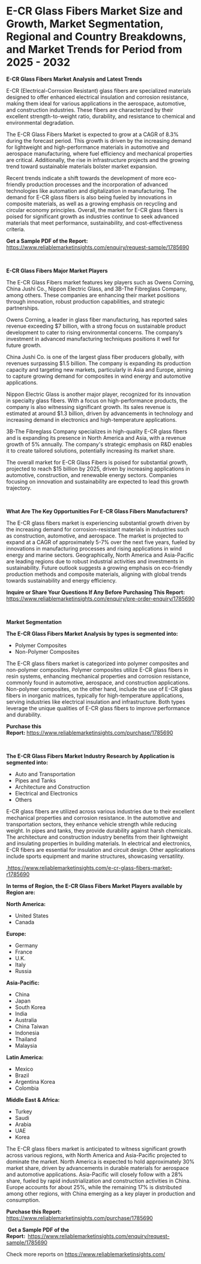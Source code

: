 <p><h1>E-CR Glass Fibers Market Size and Growth, Market Segmentation, Regional and Country Breakdowns, and Market Trends for Period from 2025 -  2032</h1></p><p><strong>E-CR Glass Fibers Market Analysis and Latest Trends</strong></p>
<p><p>E-CR (Electrical-Corrosion Resistant) glass fibers are specialized materials designed to offer enhanced electrical insulation and corrosion resistance, making them ideal for various applications in the aerospace, automotive, and construction industries. These fibers are characterized by their excellent strength-to-weight ratio, durability, and resistance to chemical and environmental degradation.</p><p>The E-CR Glass Fibers Market is expected to grow at a CAGR of 8.3% during the forecast period. This growth is driven by the increasing demand for lightweight and high-performance materials in automotive and aerospace manufacturing, where fuel efficiency and mechanical properties are critical. Additionally, the rise in infrastructure projects and the growing trend toward sustainable materials bolster market expansion.</p><p>Recent trends indicate a shift towards the development of more eco-friendly production processes and the incorporation of advanced technologies like automation and digitalization in manufacturing. The demand for E-CR glass fibers is also being fueled by innovations in composite materials, as well as a growing emphasis on recycling and circular economy principles. Overall, the market for E-CR glass fibers is poised for significant growth as industries continue to seek advanced materials that meet performance, sustainability, and cost-effectiveness criteria.</p></p>
<p><strong>Get a Sample PDF of the Report:&nbsp;</strong> <a href="https://www.reliablemarketinsights.com/enquiry/request-sample/1785690?utm_campaign=3204&utm_medium=2&utm_source=Github&utm_content=ia&utm_term=25032025&utm_id=e-cr-glass-fibers">https://www.reliablemarketinsights.com/enquiry/request-sample/1785690</a></p>
<p>&nbsp;</p>
<p><strong>E-CR Glass Fibers Major Market Players</strong></p>
<p><p>The E-CR Glass Fibers market features key players such as Owens Corning, China Jushi Co., Nippon Electric Glass, and 3B-The Fibreglass Company, among others. These companies are enhancing their market positions through innovation, robust production capabilities, and strategic partnerships.</p><p>Owens Corning, a leader in glass fiber manufacturing, has reported sales revenue exceeding $7 billion, with a strong focus on sustainable product development to cater to rising environmental concerns. The company’s investment in advanced manufacturing techniques positions it well for future growth.</p><p>China Jushi Co. is one of the largest glass fiber producers globally, with revenues surpassing $1.5 billion. The company is expanding its production capacity and targeting new markets, particularly in Asia and Europe, aiming to capture growing demand for composites in wind energy and automotive applications.</p><p>Nippon Electric Glass is another major player, recognized for its innovation in specialty glass fibers. With a focus on high-performance products, the company is also witnessing significant growth. Its sales revenue is estimated at around $1.3 billion, driven by advancements in technology and increasing demand in electronics and high-temperature applications.</p><p>3B-The Fibreglass Company specializes in high-quality E-CR glass fibers and is expanding its presence in North America and Asia, with a revenue growth of 5% annually. The company's strategic emphasis on R&D enables it to create tailored solutions, potentially increasing its market share.</p><p>The overall market for E-CR Glass Fibers is poised for substantial growth, projected to reach $15 billion by 2025, driven by increasing applications in automotive, construction, and renewable energy sectors. Companies focusing on innovation and sustainability are expected to lead this growth trajectory.</p></p>
<p>&nbsp;</p>
<p><strong>What Are The Key Opportunities For E-CR Glass Fibers Manufacturers?</strong></p>
<p><p>The E-CR glass fibers market is experiencing substantial growth driven by the increasing demand for corrosion-resistant materials in industries such as construction, automotive, and aerospace. The market is projected to expand at a CAGR of approximately 5-7% over the next five years, fueled by innovations in manufacturing processes and rising applications in wind energy and marine sectors. Geographically, North America and Asia-Pacific are leading regions due to robust industrial activities and investments in sustainability. Future outlook suggests a growing emphasis on eco-friendly production methods and composite materials, aligning with global trends towards sustainability and energy efficiency.</p></p>
<p><strong>Inquire or Share Your Questions If Any Before Purchasing This Report:</strong> <a href="https://www.reliablemarketinsights.com/enquiry/pre-order-enquiry/1785690?utm_campaign=3204&utm_medium=2&utm_source=Github&utm_content=ia&utm_term=25032025&utm_id=e-cr-glass-fibers">https://www.reliablemarketinsights.com/enquiry/pre-order-enquiry/1785690</a></p>
<p>&nbsp;</p>
<p><strong>Market Segmentation</strong></p>
<p><strong>The E-CR Glass Fibers Market Analysis by types is segmented into:</strong></p>
<p><ul><li>Polymer Composites</li><li>Non-Polymer Composites</li></ul></p>
<p><p>The E-CR glass fibers market is categorized into polymer composites and non-polymer composites. Polymer composites utilize E-CR glass fibers in resin systems, enhancing mechanical properties and corrosion resistance, commonly found in automotive, aerospace, and construction applications. Non-polymer composites, on the other hand, include the use of E-CR glass fibers in inorganic matrices, typically for high-temperature applications, serving industries like electrical insulation and infrastructure. Both types leverage the unique qualities of E-CR glass fibers to improve performance and durability.</p></p>
<p><strong>Purchase this Report:&nbsp;</strong><a href="https://www.reliablemarketinsights.com/purchase/1785690?utm_campaign=3204&utm_medium=2&utm_source=Github&utm_content=ia&utm_term=25032025&utm_id=e-cr-glass-fibers">https://www.reliablemarketinsights.com/purchase/1785690</a></p>
<p>&nbsp;</p>
<p><strong>The E-CR Glass Fibers Market Industry Research by Application is segmented into:</strong></p>
<p><ul><li>Auto and Transportation</li><li>Pipes and Tanks</li><li>Architecture and Construction</li><li>Electrical and Electronics</li><li>Others</li></ul></p>
<p><p>E-CR glass fibers are utilized across various industries due to their excellent mechanical properties and corrosion resistance. In the automotive and transportation sectors, they enhance vehicle strength while reducing weight. In pipes and tanks, they provide durability against harsh chemicals. The architecture and construction industry benefits from their lightweight and insulating properties in building materials. In electrical and electronics, E-CR fibers are essential for insulation and circuit design. Other applications include sports equipment and marine structures, showcasing versatility.</p></p>
<p><a href="https://www.reliablemarketinsights.com/e-cr-glass-fibers-market-r1785690?utm_campaign=3204&utm_medium=2&utm_source=Github&utm_content=ia&utm_term=25032025&utm_id=e-cr-glass-fibers">&nbsp;https://www.reliablemarketinsights.com/e-cr-glass-fibers-market-r1785690</a></p>
<p><strong>In terms of Region, the E-CR Glass Fibers Market Players available by Region are:</strong></p>
<p>
    <p> <strong> North America: </strong>
        <ul>
            <li>United States</li>
            <li>Canada</li>
        </ul>
        </p> 
    <p> <strong> Europe: </strong>
        <ul>
            <li>Germany</li>
            <li>France</li>
            <li>U.K.</li>
            <li>Italy</li>
            <li>Russia</li>
        </ul>
        </p> 
    <p> <strong> Asia-Pacific: </strong>
        <ul>
            <li>China</li>
            <li>Japan</li>
            <li>South Korea</li>
            <li>India</li>
            <li>Australia</li>
            <li>China Taiwan</li>
            <li>Indonesia</li>
            <li>Thailand</li>
            <li>Malaysia</li>
        </ul>
        </p> 
    <p> <strong> Latin America: </strong>
        <ul>
            <li>Mexico</li>
            <li>Brazil</li>
            <li>Argentina Korea</li>
            <li>Colombia</li>
        </ul>
        </p> 
    <p> <strong> Middle East & Africa: </strong>
        <ul>
            <li>Turkey</li>
            <li>Saudi</li>
            <li>Arabia</li>
            <li>UAE</li>
            <li>Korea</li>
        </ul>
    </p>
    </p>
<p><p>The E-CR glass fibers market is anticipated to witness significant growth across various regions, with North America and Asia-Pacific projected to dominate the market. North America is expected to hold approximately 30% market share, driven by advancements in durable materials for aerospace and automotive applications. Asia-Pacific will closely follow with a 28% share, fueled by rapid industrialization and construction activities in China. Europe accounts for about 25%, while the remaining 17% is distributed among other regions, with China emerging as a key player in production and consumption.</p></p>
<p><strong>Purchase this Report: </strong><a href="https://www.reliablemarketinsights.com/purchase/1785690?utm_campaign=3204&utm_medium=2&utm_source=Github&utm_content=ia&utm_term=25032025&utm_id=e-cr-glass-fibers">https://www.reliablemarketinsights.com/purchase/1785690</a></p>
<p>&nbsp;<strong>Get a Sample PDF of the Report:&nbsp;&nbsp;</strong><a href="https://www.reliablemarketinsights.com/enquiry/request-sample/1785690?utm_campaign=3204&utm_medium=2&utm_source=Github&utm_content=ia&utm_term=25032025&utm_id=e-cr-glass-fibers">https://www.reliablemarketinsights.com/enquiry/request-sample/1785690</a></p>
<p><strong></strong></p>
<p>Check more reports on <a href="https://www.reliablemarketinsights.com/?utm_campaign=3204&utm_medium=2&utm_source=Github&utm_content=ia&utm_term=25032025&utm_id=e-cr-glass-fibers">https://www.reliablemarketinsights.com/</a></p>